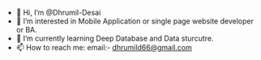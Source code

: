 - 👋 Hi, I’m @Dhrumil-Desai
- 👀 I’m interested in Mobile Application or single page website developer or BA.
- 🌱 I’m currently learning Deep Database and Data sturcutre.
- 📫 How to reach me: email:- dhrumild66@gmail.com


<!---
Dhrumil-Desai/Dhrumil-Desai is a ✨ special ✨ repository because its `README.md` (this file) appears on your GitHub profile.
You can click the Preview link to take a look at your changes.
--->

